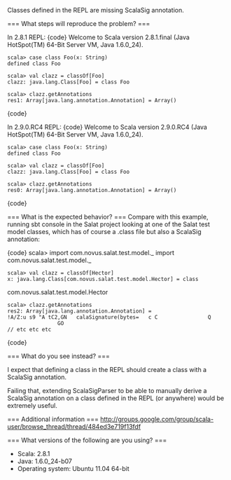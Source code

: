Classes defined in the REPL are missing ScalaSig annotation.

=== What steps will reproduce the problem? ===

In 2.8.1 REPL:
{code}
    Welcome to Scala version 2.8.1.final (Java HotSpot(TM) 64-Bit
Server VM, Java 1.6.0_24).

    scala> case class Foo(x: String)
    defined class Foo

    scala> val clazz = classOf[Foo]
    clazz: java.lang.Class[Foo] = class Foo

    scala> clazz.getAnnotations
    res1: Array[java.lang.annotation.Annotation] = Array() 
{code} 

In 2.9.0.RC4 REPL:
{code}
    Welcome to Scala version 2.9.0.RC4 (Java HotSpot(TM) 64-Bit Server
VM, Java 1.6.0_24).

    scala> case class Foo(x: String)
    defined class Foo

    scala> val clazz = classOf[Foo]
    clazz: java.lang.Class[Foo] = class Foo

    scala> clazz.getAnnotations
    res0: Array[java.lang.annotation.Annotation] = Array() 
{code}

=== What is the expected behavior? ===
Compare with this example, running sbt console in the Salat project
looking at one of the Salat test model classes, which has of course
a .class file but also a ScalaSig annotation:

{code}
    scala> import com.novus.salat.test.model._
    import com.novus.salat.test.model._

    scala> val clazz = classOf[Hector]
    x: java.lang.Class[com.novus.salat.test.model.Hector] = class
com.novus.salat.test.model.Hector

    scala> clazz.getAnnotations
    res2: Array[java.lang.annotation.Annotation] =
    !A/Z:u s9 "A tC2,GN   calaSignature(bytes=   c C                Q
                    GO  
    // etc etc etc 
{code}

=== What do you see instead? ===

I expect that defining a class in the REPL should create a class with a ScalaSig annotation.

Failing that, extending ScalaSigParser to be able to manually derive a ScalaSig annotation on a class defined in the REPL (or anywhere) would be extremely useful.

=== Additional information ===
http://groups.google.com/group/scala-user/browse_thread/thread/484ed3e719f13fdf

=== What versions of the following are you using? ===
  - Scala: 2.8.1
  - Java: 1.6.0_24-b07
  - Operating system: Ubuntu 11.04 64-bit
